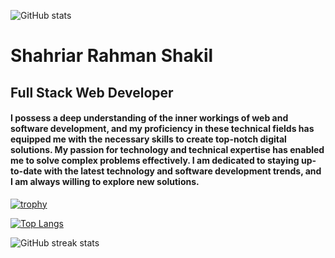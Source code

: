 ![GitHub stats](https://github-readme-stats.vercel.app/api?username=shahriarrahmanshakil&show_icons=true)  
# Shahriar Rahman Shakil
## Full Stack Web Developer

#### I possess a deep understanding of the inner workings of web and software development, and my proficiency in these technical fields has equipped me with the necessary skills to create top-notch digital solutions. My passion for technology and technical expertise has enabled me to solve complex problems effectively. I am dedicated to staying up-to-date with the latest technology and software development trends, and I am always willing to explore new solutions.


[![trophy](https://github-profile-trophy.vercel.app/?username=shahriarrahmanshakil)](https://github.com/ryo-ma/github-profile-trophy)

[![Top Langs](https://github-readme-stats.vercel.app/api/top-langs/?username=shahriarrahmanshakil)](https://github.com/anuraghazra/github-readme-stats)


![GitHub streak stats](https://streak-stats.demolab.com/?user=shahriarrahmanshakil)  


